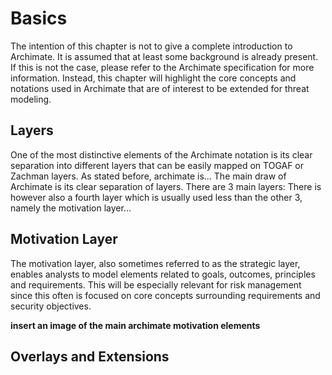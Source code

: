 # Basics

The intention of this chapter is not to give a complete introduction to Archimate.
It is assumed that at least some background is already present.
If this is not the case, please refer to the Archimate specification for more information.
Instead, this chapter will highlight the core concepts and notations used in Archimate that are of interest to be extended for threat modeling.

## Layers

One of the most distinctive elements of the Archimate notation is its clear separation into different layers that can be easily mapped on TOGAF or Zachman layers.
As stated before, archimate is...
The main draw of Archimate is its clear separation of layers.
There are 3 main layers:
There is however also a fourth layer which is usually used less than the other 3, namely the motivation layer...

## Motivation Layer

The motivation layer, also sometimes referred to as the strategic layer, enables analysts to model elements related to goals, outcomes, principles and requirements.
This will be especially relevant for risk management since this often is focused on core concepts surrounding requirements and security objectives.

**insert an image of the main archimate motivation elements**

## Overlays and Extensions
